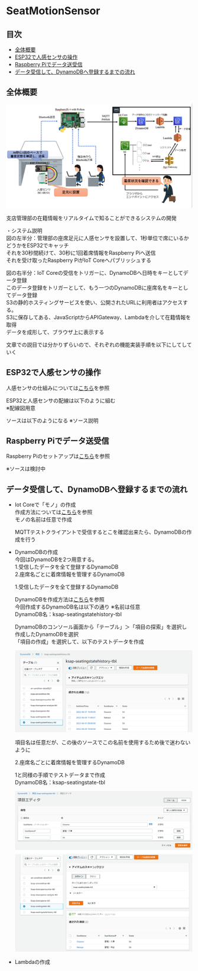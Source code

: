 # SeatMotionSensor

## 目次  
- [全体概要](#content1)  
- [ESP32で人感センサの操作](#content2)  
- [Raspberry Piでデータ送受信](#content3)  
- [データ受信して、DynamoDBへ登録するまでの流れ](#content4)  


<h2 id="content1">全体概要</h2>  

![全景](./img/全体概要.png)  

支店管理部の在籍情報をリアルタイムで知ることができるシステムの開発  

・システム説明  
図の左半分：管理部の座席足元に人感センサを設置して、1秒単位で席にいるかどうかをESP32でキャッチ  
           それを30秒間続けて、30秒に1回着席情報をRaspberry Piへ送信  
           それを受け取ったRaspberry PiがIoT Coreへパブリッシュする  

図の右半分：IoT Coreの受信をトリガーに、DynamoDBへ日時をキーとしてデータ登録  
           このデータ登録をトリガーとして、もう一つのDynamoDBに座席名をキーとしてデータ登録  
           S3の静的ホスティングサービスを使い、公開されたURLに利用者はアクセスする。  
           S3に保存してある、JavaScriptからAPIGateway、Lambdaを介して在籍情報を取得  
           データを成形して、ブラウザ上に表示する  

文章での説目では分かりずらいので、それぞれの機能実装手順を以下にしてしていく  


<h2 id="content2">ESP32で人感センサの操作</h2>  

人感センサの仕組みについては[こちら](./%E6%8A%80%E8%A1%93%E8%AA%BF%E6%9F%BB.md)を参照  

ESP32と人感センサの配線は以下のように組む  
※配線図用意  

ソースは以下のようになる
※ソース説明  


<h2 id="content3">Raspberry Piでデータ送受信</h2>  

Raspberry Piのセットアップは[こちら](https://github.com/ksaplabo-org/Raspi-Setup)を参照  

※ソースは検討中  

<h2 id="content4">データ受信して、DynamoDBへ登録するまでの流れ</h2>  
 
- Iot Coreで「モノ」の作成  
  作成方法については[こちら](https://github.com/ksaplabo-org/aircondition#awsiot-core%E3%81%A7%E3%83%A2%E3%83%8E%E6%83%85%E5%A0%B1%E3%82%92%E4%BD%9C%E6%88%90)を参照  
  モノの名前は任意で作成  

  MQTTテストクライアントで受信するとこを確認出来たら、DynamoDBの作成を行う  

- DynamoDBの作成  
  今回はDynamoDBを2つ用意する。  
  1.受信したデータを全て登録するDynamoDB  
  2.座席名ごとに着席情報を管理するDynamoDB  
  
  1.受信したデータを全て登録するDynamoDB  

  DynamoDBを作成方法は[こちら](https://github.com/ksaplabo-org/aircondition#aws%E5%8F%97%E4%BF%A1%E3%81%97%E3%81%9F%E3%83%87%E3%83%BC%E3%82%BF%E3%82%92dynamodb%E3%81%AB%E7%99%BB%E9%8C%B2%E3%81%99%E3%82%8B)を参照  
  今回作成するDynamoDB名は以下の通り ※名前は任意  
  DynamoDB名：ksap-seatingstatehistory-tbl  
  
  DynamoDBのコンソール画面から「テーブル」＞「項目の探索」を選択し  
  作成したDynamoDBを選択  
  「項目の作成」を選択して、以下のテストデータを作成  

  ![1DynamoDB](./img/1DynamoDB.png)  

  項目名は任意だが、この後のソースでこの名前を使用するため後で迷わないように  

  2.座席名ごとに着席情報を管理するDynamoDB  

  1と同様の手順でテストデータまで作成  
  DynamoDB名：ksap-seatingstate-tbl  

  ![2-1DynamoDB](./img/2-1DynamoDB.png)  
  ![2-2DynamoDB](./img/2-2DynamoDB.png)  

- Lambdaの作成  
